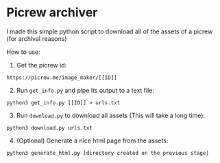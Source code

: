 # Picrew archiver

I made this simple python script to download all of the assets of a picrew (for archival reasons)


How to use:

1. Get the picrew id:

```https://picrew.me/image_maker/[[ID]]```

2. Run `get_info.py` and pipe its output to a text file:

```python3 get_info.py [[ID]] > urls.txt```

3. Run `download.py` to download all assets (This will take a long time):

```python3 download.py urls.txt```

4. (Optional) Generate a nice html page from the assets:

```python3 generate_html.py [directory created on the previous stage]```


